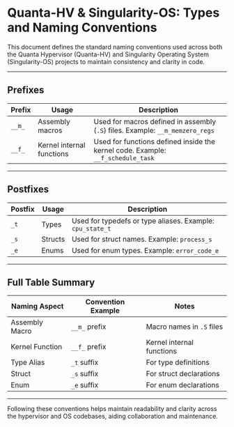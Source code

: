 # Quanta-HV & Singularity-OS: Types and Naming Conventions

This document defines the standard naming conventions used across both the Quanta Hypervisor (Quanta-HV) and Singularity Operating System (Singularity-OS) projects to maintain consistency and clarity in code.

---

## Prefixes

| Prefix   | Usage                         | Description                            |
| -------- | ----------------------------- | ------------------------------------ |
| `__m_`   | Assembly macros               | Used for macros defined in assembly (`.S`) files. Example: `__m_memzero_regs` |
| `__f_`   | Kernel internal functions     | Used for functions defined inside the kernel code. Example: `__f_schedule_task` |

---

## Postfixes

| Postfix  | Usage               | Description                     |
| -------- | ------------------- | -------------------------------|
| `_t`     | Types               | Used for typedefs or type aliases. Example: `cpu_state_t` |
| `_s`     | Structs             | Used for struct names. Example: `process_s` |
| `_e`     | Enums               | Used for enum types. Example: `error_code_e` |

---

## Full Table Summary

| Naming Aspect      | Convention Example          | Notes                           |
| ------------------ | ---------------------------|--------------------------------|
| Assembly Macro     | `__m_` prefix               | Macro names in `.S` files       |
| Kernel Function    | `__f_` prefix               | Kernel internal functions       |
| Type Alias         | `_t` suffix                 | For type definitions            |
| Struct             | `_s` suffix                 | For struct declarations         |
| Enum               | `_e` suffix                 | For enum declarations           |

---

Following these conventions helps maintain readability and clarity across the hypervisor and OS codebases, aiding collaboration and maintenance.

